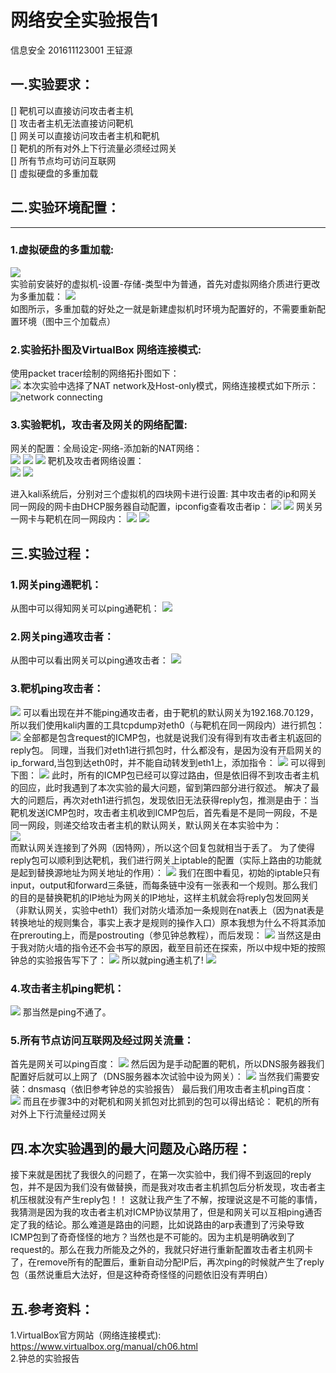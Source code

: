 # 网络安全实验报告1
信息安全 201611123001 王钲源

## 一.实验要求：
  [] 靶机可以直接访问攻击者主机</br>
  [] 攻击者主机无法直接访问靶机</br>
  [] 网关可以直接访问攻击者主机和靶机</br>
  [] 靶机的所有对外上下行流量必须经过网关</br>
  [] 所有节点均可访问互联网</br>
  [] 虚拟硬盘的多重加载</br>

## 二.实验环境配置：
***
### 1.虚拟硬盘的多重加载:</br>
![](多重加载.PNG)</br>
实验前安装好的虚拟机-设置-存储-类型中为普通，首先对虚拟网络介质进行更改为多重加载：
![](虚拟介质管理.PNG)</br>
如图所示，多重加载的好处之一就是新建虚拟机时环境为配置好的，不需要重新配置环境（图中三个加载点）
### 2.实验拓扑图及VirtualBox 网络连接模式:</br>
使用packet tracer绘制的网络拓扑图如下：</br>
![](拓扑图.PNG)
本次实验中选择了NAT network及Host-only模式，网络连接模式如下所示：
![network connecting](网络连接方式.PNG "参考资料1") 
</br>

### 3.实验靶机，攻击者及网关的网络配置:</br>
网关的配置：全局设定-网络-添加新的NAT网络：</br>
![](全局设定.PNG)
![](网关第一块网卡设置.PNG)
![](网关第二块网卡设置.PNG)
靶机及攻击者网络设置：</br>
![](靶机网络配置.PNG)
![](攻击者网络配置.PNG)

进入kali系统后，分别对三个虚拟机的四块网卡进行设置:
其中攻击者的ip和网关同一网段的网卡由DHCP服务器自动配置，ipconfig查看攻击者ip：
![](攻击者ip地址.PNG)
![](网关ip地址.PNG)
网关另一网卡与靶机在同一网段内：
![](网关ip地址.PNG)
![](靶机ip地址.PNG)

## 三.实验过程：
### 1.网关ping通靶机：</br>
从图中可以得知网关可以ping通靶机：
![](网关ping通靶机.PNG)

### 2.网关ping通攻击者：</br>
从图中可以看出网关可以ping通攻击者：
![](网关ping通攻击者.PNG)

### 3.靶机ping攻击者：</br>
![](靶机ping攻击者1.PNG)
可以看出现在并不能ping通攻击者，由于靶机的默认网关为192.168.70.129，所以我们使用kali内置的工具tcpdump对eth0（与靶机在同一网段内）进行抓包：
![](抓包eth0网卡.PNG)
全部都是包含request的ICMP包，也就是说我们没有得到有攻击者主机返回的reply包。
同理，当我们对eth1进行抓包时，什么都没有，是因为没有开启网关的ip_forward,当包到达eth0时，并不能自动转发到eth1上，添加指令：
![](开启转发.PNG)
可以得到下图：
![](抓包eth1端口.PNG)
此时，所有的ICMP包已经可以穿过路由，但是依旧得不到攻击者主机的回应，此时我遇到了本次实验的最大问题，留到第四部分进行叙述。
解决了最大的问题后，再次对eth1进行抓包，发现依旧无法获得reply包，推测是由于：当靶机发送ICMP包时，攻击者主机收到ICMP包后，首先看是不是同一网段，不是同一网段，则递交给攻击者主机的默认网关，默认网关在本实验中为：</br>
![](主机默认网关.PNG)</br>
而默认网关连接到了外网（因特网），所以这个回复包就相当于丢了。
为了使得reply包可以顺利到达靶机，我们进行网关上iptable的配置（实际上路由的功能就是起到替换源地址为网关地址的作用）：
![](初始防火墙.PNG)
我们在图中看见，初始的iptable只有input，output和forward三条链，而每条链中没有一张表和一个规则。那么我们的目的是替换靶机的IP地址为网关的IP地址，这样主机就会将reply包发回网关（非默认网关，实验中eth1）我们对防火墙添加一条规则在nat表上（因为nat表是转换地址的规则集合，事实上表才是规则的操作入口）原本我想为什么不将其添加在prerouting上，而是postrouting（参见钟总教程），而后发现：
![](prerouting.PNG)
当然这是由于我对防火墙的指令还不会书写的原因，截至目前还在探索，所以中规中矩的按照钟总的实验报告写下了：
![](防火墙设置.PNG)
所以就ping通主机了!
![](靶机ping通主机.PNG)

### 4.攻击者主机ping靶机：
![](主机ping靶机.PNG)
那当然是ping不通了。

### 5.所有节点访问互联网及经过网关流量：
首先是网关可以ping百度：
![](ping互联网.PNG)
然后因为是手动配置的靶机，所以DNS服务器我们配置好后就可以上网了（DNS服务器本次试验中设为网关）：
![](DNS.PNG)
当然我们需要安装：dnsmasq（依旧参考钟总的实验报告）
最后我们用攻击者主机ping百度：
![](主机ping百度.PNG)
而且在步骤3中的对靶机和网关抓包对比抓到的包可以得出结论：
靶机的所有对外上下行流量经过网关</br>

## 四.本次实验遇到的最大问题及心路历程：
接下来就是困扰了我很久的问题了，在第一次实验中，我们得不到返回的reply包，并不是因为我们没有做替换，而是我对攻击者主机抓包后分析发现，攻击者主机压根就没有产生reply包！！
这就让我产生了不解，按理说这是不可能的事情，我猜测是因为我的攻击者主机对ICMP协议禁用了，但是和网关可以互相ping通否定了我的结论。那么难道是路由的问题，比如说路由的arp表遭到了污染导致ICMP包到了奇奇怪怪的地方？当然也是不可能的。因为主机是明确收到了request的。那么在我力所能及之外的，我就只好进行重新配置攻击者主机网卡了，在remove所有的配置后，重新自动分配IP后，再次ping的时候就产生了reply包（虽然说重启大法好，但是这种奇奇怪怪的问题依旧没有弄明白）

## 五.参考资料：
1.VirtualBox官方网站（网络连接模式):</br>https://www.virtualbox.org/manual/ch06.html</br>
2.钟总的实验报告
